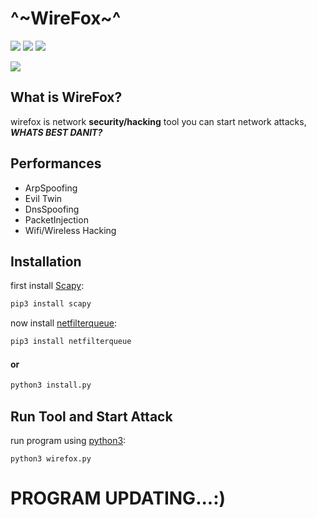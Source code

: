 # ^~WireFox~^
![](https://img.shields.io/badge/Type-NetworkTool-yellow) ![](https://img.shields.io/badge/Version-1.2.0-blue) ![](https://img.shields.io/badge/language-Python-inactive)

![](https://img.techpowerup.org/201006/screenshot-from-2020-10-06-11-43-51.png)

## What is WireFox?
wirefox is network **security/hacking** tool
you can start network attacks, ***WHATS BEST DANIT?***

## Performances
* ArpSpoofing
* Evil Twin
* DnsSpoofing
* PacketInjection
* Wifi/Wireless Hacking

## Installation
first install [Scapy](https://github.com/secdev/scapy):
```bash
pip3 install scapy
```
now install [netfilterqueue](https://github.com/kti/python-netfilterqueue):
```bash
pip3 install netfilterqueue
```

#### or
```bash
python3 install.py
```
## Run Tool and Start Attack
run program using [python3](https://python.org):
```
python3 wirefox.py
```

# **PROGRAM UPDATING...:)**
